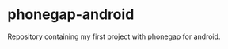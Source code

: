 phonegap-android
================

Repository containing my first project with phonegap for android.
